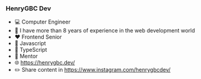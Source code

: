 ### HenryGBC Dev

- :computer: Computer Engineer
- :floppy_disk: I have more than 8 years of experience in the web development world
- :heart: Frontend Senior
- :yellow_heart: Javascript
- :blue_heart: TypeScript
- :boy: Mentor 
- :globe_with_meridians: https://henrygbc.dev/
- :pencil2: Share content in https://www.instagram.com/henrygbcdev/

